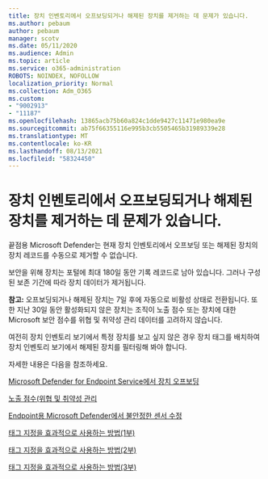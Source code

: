 ```yaml
---
title: 장치 인벤토리에서 오프보딩되거나 해제된 장치를 제거하는 데 문제가 있습니다.
ms.author: pebaum
author: pebaum
manager: scotv
ms.date: 05/11/2020
ms.audience: Admin
ms.topic: article
ms.service: o365-administration
ROBOTS: NOINDEX, NOFOLLOW
localization_priority: Normal
ms.collection: Adm_O365
ms.custom:
- "9002913"
- "11187"
ms.openlocfilehash: 13865acb75b60a824c1dde9427c11471e980ea9e
ms.sourcegitcommit: ab75f66355116e995b3cb5505465b31989339e28
ms.translationtype: MT
ms.contentlocale: ko-KR
ms.lasthandoff: 08/13/2021
ms.locfileid: "58324450"
---
```

# <a name="issues-with-removing-an-offboarded-or-decommissioned-device-from-the-device-inventory"></a>장치 인벤토리에서 오프보딩되거나 해제된 장치를 제거하는 데 문제가 있습니다.

끝점용 Microsoft Defender는 현재 장치 인벤토리에서 오프보딩 또는 해제된 장치의 장치 레코드를 수동으로 제거할 수 없습니다.

보안을 위해 장치는 포털에 최대 180일 동안 기록 레코드로 남아 있습니다. 그러나 구성된 보존 기간에 따라 장치 데이터가 제거됩니다.

**참고:** 오프보딩되거나 해제된 장치는 7일  후에 자동으로 비활성 상태로 전환됩니다. 또한 지난 30일 동안 활성화되지 않은 장치는 조직이 노출 점수 또는 장치에 대한 Microsoft 보안 점수를 위협 및 취약성 관리 데이터를 고려하지 않습니다.
 
여전히 장치 인벤토리 보기에서 특정 장치를 보고 싶지 않은 경우 장치 태그를 배치하여 장치 인벤토리 보기에서 해제된 장치를 필터링해 봐야 합니다.

자세한 내용은 다음을 참조하세요.

[Microsoft Defender for Endpoint Service에서 장치 오프보딩](https://docs.microsoft.com/microsoft-365/security/defender-endpoint/offboard-machines.md)

[노출 점수(위협 및 취약성 관리](https://docs.microsoft.com/microsoft-365/security/defender-endpoint/tvm-exposure-score.md)

[Endpoint용 Microsoft Defender에서 불안정한 센서 수정](https://docs.microsoft.com/microsoft-365/security/defender-endpoint/fix-unhealthy-sensors#inactive-devices.md)

[태그 지정을 효과적으로 사용하는 방법(1부)](https://techcommunity.microsoft.com/t5/microsoft-defender-for-endpoint/how-to-use-tagging-effectively-part-1/ba-p/1964058)

[태그 지정을 효과적으로 사용하는 방법(2부)](https://techcommunity.microsoft.com/t5/microsoft-defender-for-endpoint/how-to-use-tagging-effectively-part-2/ba-p/1962008)

[태그 지정을 효과적으로 사용하는 방법(3부)](https://techcommunity.microsoft.com/t5/microsoft-defender-for-endpoint/how-to-use-tagging-effectively-part-3/ba-p/1964073)




